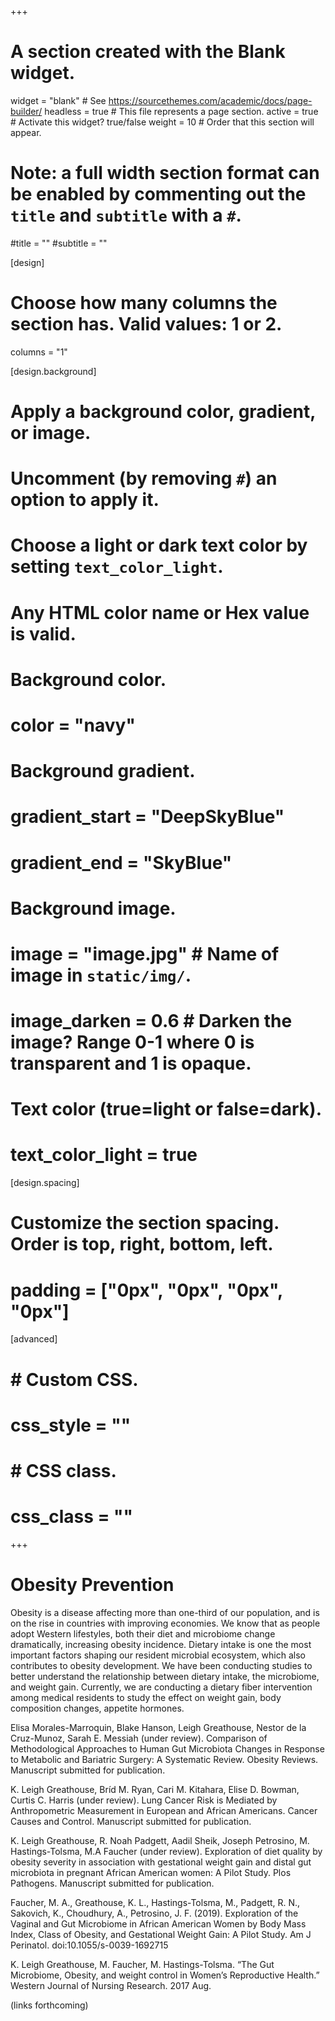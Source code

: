 +++
# A section created with the Blank widget.
widget = "blank"  # See https://sourcethemes.com/academic/docs/page-builder/
headless = true  # This file represents a page section.
active = true  # Activate this widget? true/false
weight = 10  # Order that this section will appear.

# Note: a full width section format can be enabled by commenting out the `title` and `subtitle` with a `#`.
#title = ""
#subtitle = ""

[design]
  # Choose how many columns the section has. Valid values: 1 or 2.
  columns = "1"

[design.background]
  # Apply a background color, gradient, or image.
  #   Uncomment (by removing `#`) an option to apply it.
  #   Choose a light or dark text color by setting `text_color_light`.
  #   Any HTML color name or Hex value is valid.

  # Background color.
  # color = "navy"
  
  # Background gradient.
  # gradient_start = "DeepSkyBlue"
  # gradient_end = "SkyBlue"
  
  # Background image.
  # image = "image.jpg"  # Name of image in `static/img/`.
  # image_darken = 0.6  # Darken the image? Range 0-1 where 0 is transparent and 1 is opaque.

  # Text color (true=light or false=dark).
  # text_color_light = true

[design.spacing]
  # Customize the section spacing. Order is top, right, bottom, left.
  # padding = ["0px", "0px", "0px", "0px"]

[advanced]
#  # Custom CSS. 
#  css_style = ""
#  
#  # CSS class.
#  css_class = ""
+++


# Obesity Prevention

Obesity is a disease affecting more than one-third of our population, and is on the rise in countries with improving economies. 
We know that as people adopt Western lifestyles, both their diet and microbiome change dramatically, increasing obesity incidence. 
Dietary intake is one the most important factors shaping our resident microbial ecosystem, which also contributes to obesity development. 
We have been conducting studies to better understand the relationship between dietary intake, the microbiome, and weight gain. 
Currently, we are conducting a dietary fiber intervention among medical residents to study the effect on weight gain, body composition changes, appetite hormones. 


Elisa Morales-Marroquin, Blake Hanson, Leigh Greathouse, Nestor de la Cruz-Munoz, Sarah E. Messiah (under review). Comparison of Methodological Approaches to Human Gut Microbiota Changes in Response to Metabolic and Bariatric Surgery: A Systematic Review. Obesity Reviews. Manuscript submitted for publication. 

K. Leigh Greathouse, Bríd M. Ryan, Cari M. Kitahara, Elise D. Bowman, Curtis C. Harris (under review). Lung Cancer Risk is Mediated by Anthropometric Measurement in European and African Americans. Cancer Causes and Control. Manuscript submitted for publication.

K. Leigh Greathouse, R. Noah Padgett, Aadil Sheik, Joseph Petrosino, M. Hastings-Tolsma, M.A Faucher (under review). Exploration of diet quality by obesity severity in association with gestational weight gain and distal gut microbiota in pregnant African American women: A Pilot Study. Plos Pathogens. Manuscript submitted for publication.

Faucher, M. A., Greathouse, K. L., Hastings-Tolsma, M., Padgett, R. N., Sakovich, K., Choudhury, 
A., Petrosino, J. F. (2019). Exploration of the Vaginal and Gut Microbiome in African American Women by Body Mass Index, Class of Obesity, and Gestational Weight Gain: A Pilot Study. Am J Perinatol. doi:10.1055/s-0039-1692715

K. Leigh Greathouse, M. Faucher, M. Hastings-Tolsma. “The Gut Microbiome, Obesity, and weight control in Women’s Reproductive Health.” Western Journal of Nursing Research. 2017 Aug.

(links forthcoming)